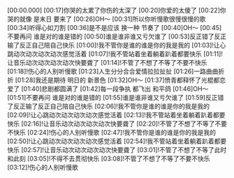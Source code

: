 [00:00.000]
[00:17]你哭的太累了你伤的太深了
[00:20]你爱的太傻了
[00:22]你哭的就像 是末日 要来了
[00:26]OH～
[00:31]所以你听慢歌很慢很慢的歌
[00:34]听得心如刀割
[00:36]是不是应该 换一种 节奏了
[00:40]OH～
[00:45]不要再问 谁是对的谁是错的
[00:50]谁是谁非谁又亏欠谁了
[00:53]反正错了反正输了反正自己陪自己快乐
[01:00]!我不管你是谁的谁是你的我是我的
[01:03]!让心跳动次动次动次动次感觉活着
[01:07]!我不管站着坐着躺着趴着都要快乐
[01:11]!让音乐动次动次动次动次快要聋了
[01:14]!不管了不想了不等了不要不快乐
[01:18]!伤心的人别听慢歌
[01:23]人生分分合合爱情拉拉扯扯
[01:26]一路曲曲折折
[01:28]我还是期待 明日的 新景色
[01:32]OH～
[01:37]愤青都释怀了光棍都恋爱了
[01:40]悲剧都圆满了
[01:42]每一段争执 都飞出 和平鸽
[01:46]OH～
[01:51]不要再问 谁是对的谁是错的
[01:55]谁是谁非谁又亏欠谁了
[01:59]反正错了反正输了反正自己陪自己快乐
[02:06]!我不管你是谁的谁是你的我是我的
[02:09]!让心跳动次动次动次动次感觉活着
[02:13]!我不管站着坐着躺着趴着都要快乐
[02:16]!让音乐动次动次动次动次快要聋了
[02:20]!不管了不想了不等了不要不快乐
[02:24]!伤心的人别听慢歌
[02:47]!我不管你是谁的谁是你的我是我的
[02:50]!让心跳动次动次动次动次感觉活着
[02:54]!我不管站着坐着躺着趴着都要快乐
[02:57]!让音乐动次动次动次动次快要聋了
[03:01]!不管了不想了不等了此时和此刻
[03:05]!不得不去贯彻快乐
[03:08]!不管了不想了不等了不要不快乐
[03:12]!伤心的人别听慢歌